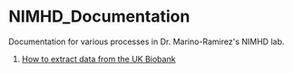 # NIMHD_Documentation
Documentation for various processes in Dr. Marino-Ramirez's NIMHD lab.

1. [How to extract data from the UK Biobank](https://github.com/teaglewh/NIMHD_Documentation/blob/main/How%20to%20extract%20data%20from%20the%20UK%20Biobank.ipynb)
